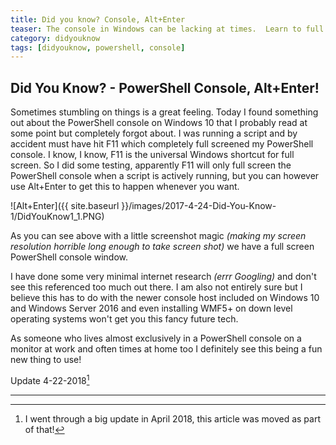 ```yaml
---
title: Did you know? Console, Alt+Enter
teaser: The console in Windows can be lacking at times.  Learn to full screen it with an easy key combo!
category: didyouknow
tags: [didyouknow, powershell, console]
---
```


## Did You Know? - PowerShell Console, Alt+Enter!

Sometimes stumbling on things is a great feeling.  Today I found something out about the PowerShell console on Windows 10 that I probably read at some point but completely forgot about.  I was running a script and by accident must have hit F11 which completely full screened my PowerShell console.  I know, I know, F11 is the universal Windows shortcut for full screen.  So I did some testing, apparently F11 will only full screen the PowerShell console when a script is actively running, but you can however use Alt+Enter to get this to happen whenever you want.

![Alt+Enter]({{ site.baseurl }}/images/2017-4-24-Did-You-Know-1/DidYouKnow1_1.PNG)

As you can see above with a little screenshot magic _(making my screen resolution horrible long enough to take screen shot)_ we have a full screen PowerShell console window.

I have done some very minimal internet research _(errr Googling)_ and don't see this referenced too much out there.  I am also not entirely sure but I believe this has to do with the newer console host included on Windows 10 and Windows Server 2016 and even installing WMF5+ on down level operating systems won't get you this fancy future tech.

As someone who lives almost exclusively in a PowerShell console on a monitor at work and often times at home too I definitely see this being a fun new thing to use!

Update 4-22-2018[^1]

---

[^1]:
    I went through a big update in April 2018, this article was moved as part of that!